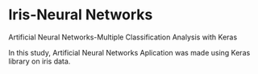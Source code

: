 # Iris-Neural Networks
Artificial Neural Networks-Multiple Classification Analysis with Keras

In this study, Artificial Neural Networks Aplication was made using Keras library on iris data.

